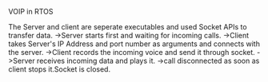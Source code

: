 VOIP in RTOS

The Server and client are seperate executables and used Socket APIs to transfer data.
->Server starts first and waiting for incoming calls.
->Client takes Server's IP Address and port number as arguments and connects with the server.
->Client records the incoming voice and send it through socket.
->Server receives incoming data and plays it.
->call disconnected as soon as client stops it.Socket is closed.
